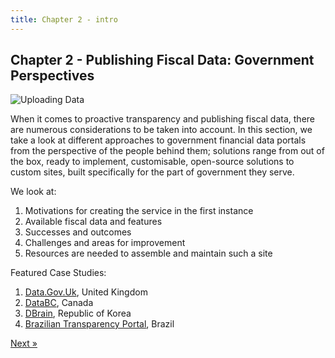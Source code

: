 ```yaml
---
title: Chapter 2 - intro
---
```


## Chapter 2 - Publishing Fiscal Data: Government Perspectives

<img alt="Uploading Data" src="http://farm8.staticflickr.com/7211/7285692458_bb8a771171_t.jpg" class="inline-image" />

When it comes to proactive transparency and publishing fiscal data, there are numerous considerations to be taken into account. In this section, we take a look at different approaches to government financial data portals from the perspective of the people behind them; solutions range from out of the box, ready to implement, customisable, open-source solutions to custom sites, built specifically for the part of government they serve.

We look at:

1. Motivations for creating the service in the first instance
2. Available fiscal data and features
3. Successes and outcomes
4. Challenges and areas for improvement
5. Resources are needed to assemble and maintain such a site

Featured Case Studies:

1. [Data.Gov.Uk](../chapter2-1), United Kingdom
2. [DataBC](../chapter2-2), Canada
3. [DBrain](../chapter2-3), Republic of Korea
4. [Brazilian Transparency Portal](../chapter2-4), Brazil

<div class="pull-right"><a class="btn btn-default btn-mini" href="../chapter2-1">Next &raquo;</a></div>